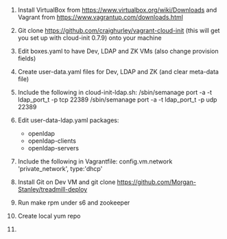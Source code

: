 1. Install VirtualBox from https://www.virtualbox.org/wiki/Downloads and Vagrant from https://www.vagrantup.com/downloads.html

2. Git clone https://github.com/craighurley/vagrant-cloud-init (this will get you set up with cloud-init 0.7.9) onto your machine

3. Edit boxes.yaml to have Dev, LDAP and ZK VMs (also change provision fields)

4. Create user-data.yaml files for Dev, LDAP and ZK (and clear meta-data file)

5. Include the following in cloud-init-ldap.sh: 
   /sbin/semanage  port -a -t ldap_port_t -p tcp 22389
   /sbin/semanage  port -a -t ldap_port_t -p udp 22389
   
6. Edit user-data-ldap.yaml
   packages:
     - openldap
     - openldap-clients 
     - openldap-servers

7. Include the following in Vagrantfile:
   config.vm.network 'private_network', type:'dhcp'

8. Install Git on Dev VM and git clone https://github.com/Morgan-Stanley/treadmill-deploy

9. Run make rpm under s6 and zookeeper

10. Create local yum repo
	 
11.  
    